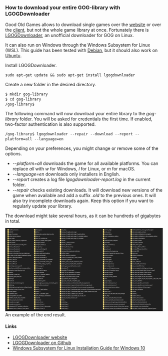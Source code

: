 ### How to download your entire GOG-library with LGOGDownloader

Good Old Games allows to download single games over the [website](https://www.gog.com/account) or over the [client](https://www.gog.com/galaxy), but not the whole game library at once. Fortunately there is [LGOGDownloader](https://github.com/Sude-/lgogdownloader), an unofficial downloader for GOG on Linux.

It can also run on Windows through the Windows Subsystem for Linux (WSL). This guide has been tested with [Debian](https://www.microsoft.com/en-us/p/debian/9msvkqc78pk6), but it should also work on [Ubuntu](https://www.microsoft.com/en-us/p/ubuntu/9nblggh4msv6).

Install LGOGDownloader.


```
sudo apt-get update && sudo apt-get install lgogdownloader
```
Create a new folder in the desired directory.


```
$ mkdir gog-library
$ cd gog-library
/gog-library$
```
The following command will now download your entire library to the *gog-library* folder. You will be asked for credentials the first time. If enabled, two-factor authentication is also supported.


```
/gog-library$ lgogdownloader --repair --download --report --platform=all --language=en
```
Depending on your preferences, you might change or remove some of the options.


*  *--platform=all* downloads the game for all available platforms. You can replace *all* with *w* for Windows, *l* for Linux, or *m* for macOS.
*  *--language=en* downloads only installers in English.
*  *--report* creates a log file *lgogdownloader-report.log* in the current folder.
*  *--repair* checks existing downloads. It will download new versions of the game when available and add a suffix *.old* to the previous ones. It will also try incomplete downloads again. Keep this option if you want to regularly update your library.

The download might take several hours, as it can be hundreds of gigabytes in total.

![](/assets/medium_images/1gZq_f-ckMgEArlg-iJo3rA.png)An example of the end result.

#### Links


* [LGOGDownloader website](https://sites.google.com/site/gogdownloader/)
* [LGOGDownloader on Github](https://github.com/Sude-/lgogdownloader)
* [Windows Subsystem for Linux Installation Guide for Windows 10](https://docs.microsoft.com/en-us/windows/wsl/install-win10)

